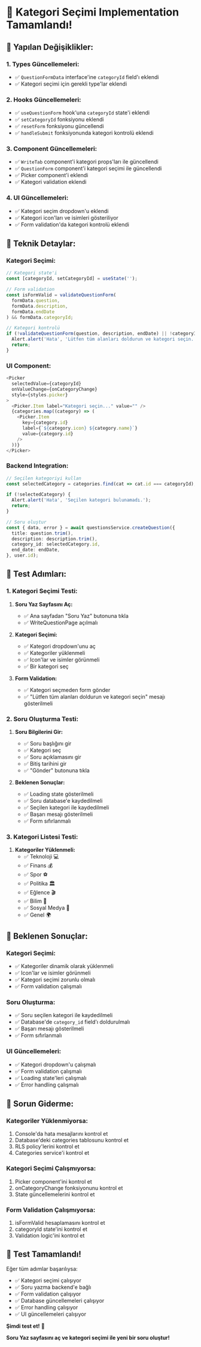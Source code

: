# 📝 Kategori Seçimi Implementation Tamamlandı!

## 🎯 Yapılan Değişiklikler:

### **1. Types Güncellemeleri:**
- ✅ `QuestionFormData` interface'ine `categoryId` field'ı eklendi
- ✅ Kategori seçimi için gerekli type'lar eklendi

### **2. Hooks Güncellemeleri:**
- ✅ `useQuestionForm` hook'una `categoryId` state'i eklendi
- ✅ `setCategoryId` fonksiyonu eklendi
- ✅ `resetForm` fonksiyonu güncellendi
- ✅ `handleSubmit` fonksiyonunda kategori kontrolü eklendi

### **3. Component Güncellemeleri:**
- ✅ `WriteTab` component'i kategori props'ları ile güncellendi
- ✅ `QuestionForm` component'i kategori seçimi ile güncellendi
- ✅ Picker component'i eklendi
- ✅ Kategori validation eklendi

### **4. UI Güncellemeleri:**
- ✅ Kategori seçim dropdown'u eklendi
- ✅ Kategori icon'ları ve isimleri gösteriliyor
- ✅ Form validation'da kategori kontrolü eklendi

## 🔧 Teknik Detaylar:

### **Kategori Seçimi:**
```typescript
// Kategori state'i
const [categoryId, setCategoryId] = useState('');

// Form validation
const isFormValid = validateQuestionForm(
  formData.question,
  formData.description,
  formData.endDate
) && formData.categoryId;

// Kategori kontrolü
if (!validateQuestionForm(question, description, endDate) || !categoryId) {
  Alert.alert('Hata', 'Lütfen tüm alanları doldurun ve kategori seçin.');
  return;
}
```

### **UI Component:**
```typescript
<Picker
  selectedValue={categoryId}
  onValueChange={onCategoryChange}
  style={styles.picker}
>
  <Picker.Item label="Kategori seçin..." value="" />
  {categories.map((category) => (
    <Picker.Item
      key={category.id}
      label={`${category.icon} ${category.name}`}
      value={category.id}
    />
  ))}
</Picker>
```

### **Backend Integration:**
```typescript
// Seçilen kategoriyi kullan
const selectedCategory = categories.find(cat => cat.id === categoryId);

if (!selectedCategory) {
  Alert.alert('Hata', 'Seçilen kategori bulunamadı.');
  return;
}

// Soru oluştur
const { data, error } = await questionsService.createQuestion({
  title: question.trim(),
  description: description.trim(),
  category_id: selectedCategory.id,
  end_date: endDate,
}, user.id);
```

## 🚀 Test Adımları:

### **1. Kategori Seçimi Testi:**

1. **Soru Yaz Sayfasını Aç:**
   - ✅ Ana sayfadan "Soru Yaz" butonuna tıkla
   - ✅ WriteQuestionPage açılmalı

2. **Kategori Seçimi:**
   - ✅ Kategori dropdown'unu aç
   - ✅ Kategoriler yüklenmeli
   - ✅ Icon'lar ve isimler görünmeli
   - ✅ Bir kategori seç

3. **Form Validation:**
   - ✅ Kategori seçmeden form gönder
   - ✅ "Lütfen tüm alanları doldurun ve kategori seçin" mesajı gösterilmeli

### **2. Soru Oluşturma Testi:**

1. **Soru Bilgilerini Gir:**
   - ✅ Soru başlığını gir
   - ✅ Kategori seç
   - ✅ Soru açıklamasını gir
   - ✅ Bitiş tarihini gir
   - ✅ "Gönder" butonuna tıkla

2. **Beklenen Sonuçlar:**
   - ✅ Loading state gösterilmeli
   - ✅ Soru database'e kaydedilmeli
   - ✅ Seçilen kategori ile kaydedilmeli
   - ✅ Başarı mesajı gösterilmeli
   - ✅ Form sıfırlanmalı

### **3. Kategori Listesi Testi:**

1. **Kategoriler Yüklenmeli:**
   - ✅ Teknoloji 💻
   - ✅ Finans 💰
   - ✅ Spor ⚽
   - ✅ Politika 🏛️
   - ✅ Eğlence 🎬
   - ✅ Bilim 🔬
   - ✅ Sosyal Medya 📱
   - ✅ Genel 🌍

## 🎯 Beklenen Sonuçlar:

### **Kategori Seçimi:**
- ✅ Kategoriler dinamik olarak yüklenmeli
- ✅ Icon'lar ve isimler görünmeli
- ✅ Kategori seçimi zorunlu olmalı
- ✅ Form validation çalışmalı

### **Soru Oluşturma:**
- ✅ Soru seçilen kategori ile kaydedilmeli
- ✅ Database'de `category_id` field'ı doldurulmalı
- ✅ Başarı mesajı gösterilmeli
- ✅ Form sıfırlanmalı

### **UI Güncellemeleri:**
- ✅ Kategori dropdown'u çalışmalı
- ✅ Form validation çalışmalı
- ✅ Loading state'leri çalışmalı
- ✅ Error handling çalışmalı

## 🔧 Sorun Giderme:

### **Kategoriler Yüklenmiyorsa:**
1. Console'da hata mesajlarını kontrol et
2. Database'deki categories tablosunu kontrol et
3. RLS policy'lerini kontrol et
4. Categories service'i kontrol et

### **Kategori Seçimi Çalışmıyorsa:**
1. Picker component'ini kontrol et
2. onCategoryChange fonksiyonunu kontrol et
3. State güncellemelerini kontrol et

### **Form Validation Çalışmıyorsa:**
1. isFormValid hesaplamasını kontrol et
2. categoryId state'ini kontrol et
3. Validation logic'ini kontrol et

## 🎉 Test Tamamlandı!

Eğer tüm adımlar başarılıysa:
- ✅ Kategori seçimi çalışıyor
- ✅ Soru yazma backend'e bağlı
- ✅ Form validation çalışıyor
- ✅ Database güncellemeleri çalışıyor
- ✅ Error handling çalışıyor
- ✅ UI güncellemeleri çalışıyor

**Şimdi test et!** 🚀

**Soru Yaz sayfasını aç ve kategori seçimi ile yeni bir soru oluştur!**
